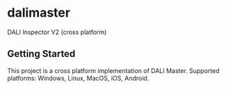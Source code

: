 # dalimaster

DALI Inspector V2 (cross platform)

## Getting Started

This project is a cross platform implementation of DALI Master.
Supported platforms: Windows, Linux, MacOS, iOS, Android.
